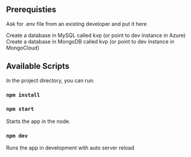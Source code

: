 ## Prerequisties

Ask for .env file from an existing developer and put it here

Create a database in MySQL called kvp (or point to dev instance in Azure)
Create a database in MongoDB called kvp (or point to dev instance in MongoCloud)

## Available Scripts

In the project directory, you can run:

### `npm install`
### `npm start`

Starts the app in the node.

### `npm dev`

Runs the app in development with auto server reload
